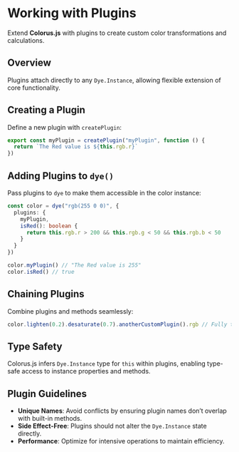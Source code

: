 # Working with Plugins

Extend **Colorus.js** with plugins to create custom color transformations and calculations.

## Overview

Plugins attach directly to any `Dye.Instance`, allowing flexible extension of core functionality.

## Creating a Plugin

Define a new plugin with `createPlugin`:

```typescript
export const myPlugin = createPlugin("myPlugin", function () {
  return `The Red value is ${this.rgb.r}`
})
```

## Adding Plugins to `dye()`

Pass plugins to `dye` to make them accessible in the color instance:

```typescript
const color = dye("rgb(255 0 0)", {
  plugins: {
    myPlugin,
    isRed(): boolean {
      return this.rgb.r > 200 && this.rgb.g < 50 && this.rgb.b < 50
    }
  }
})

color.myPlugin() // "The Red value is 255"
color.isRed() // true
```

## Chaining Plugins

Combine plugins and methods seamlessly:

```typescript
color.lighten(0.2).desaturate(0.7).anotherCustomPlugin().rgb // Fully typed
```

## Type Safety

Colorus.js infers `Dye.Instance` type for `this` within plugins, enabling type-safe access to instance properties and methods.

## Plugin Guidelines

- **Unique Names**: Avoid conflicts by ensuring plugin names don’t overlap with built-in methods.
- **Side Effect-Free**: Plugins should not alter the `Dye.Instance` state directly.
- **Performance**: Optimize for intensive operations to maintain efficiency.
